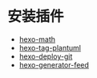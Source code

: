 # 安装插件

*  [hexo-math](https://github.com/akfish/hexo-math)
*  [hexo-tag-plantuml](https://github.com/oohcoder/hexo-tag-plantuml)
*  [hexo-deploy-git](https://github.com/hexojs/hexo-deployer-git)
*  [hexo-generator-feed](https://github.com/hexojs/hexo-generator-feed)
